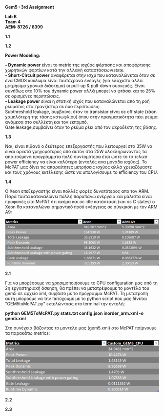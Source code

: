 **Gem5 : 3rd Assignment**

**Lab B <br />
Team 4 <br />
ΑΕΜ: 8726 / 8399<br />**

**1.1**

**1.2**

**Power Modeling:**<br />

**- Dynamic power** είναι το metric της ισχύος φόρτισης και αποφόρτισης χωρητικών φορτίων κατά την αλλαγή καταστάσεων/state.<br />
**- Short-Circuit power** αναφέρεται στην ισχύ που καταναλώνεται όταν σε ένα CMOS κύκλωμα είναι ταυτόχρονα ενεργές (για ελάχιστο αλλά μετρήσιμο χρονικό διάστημα) οι pull-up & pull-down συσκευές. Είναι συνήθως στο 10% του dynamic power αλλά μπορεί να φτάσει και το 25% σε ορισμένες περιπτώσεις.<br />
**- Leakage power** είναι η στατική ισχύς που καταναλώνεται απο τη ροή ρεύματος στα τρανζίστορ σε δυο περιπτώσεις:<br />
Subthreshold leakage, συμβαίνει όταν το transistor είναι σε off state (τάση χαμηλότερη της τάσης κατωφλίου) όπου στην πραγματικότητα πέει ρεύμα ανάμεσα στο συλλέκτη και τον εκπομπό.<br />
Gate leakage,συμβαίνει όταν το ρεύμα ρέει από τον ακροδέκτη της βάσης.


**1.3**


Ναι, είναι πιθανό ο δεύτερος επεξεργαστής που λειτουργεί στα 35W να είναι αρκετά γρηγορότερος απο αυτόν στα 25W ολοκληρώνοντας τα απαιτούμενα προγράμματα πολύ συντομότερα έτσι ώστε το το τελικό power efficiency να είναι καλύτερο (εντολές ανα μονάδα ισχύος). Το McPAT μας δίνει τις απαραίτητες μετρήσεις ισχύος αλλά χρειαζόμαστε και τους χρόνους εκτέλεσης ώστε να υπολογίσουμε το efficiency του CPU.


**1.4**


O Xeon επεξεργαστής είναι πολλές φορές δυνατότερος απο τον ARM. Παρά ταύτα καταναλώνει πολλή παραπάνω ενέργεια και μάλιστα είναι προφανές στο McPAT ότι ακόμα και σε idle κατάσταση (και σε C states) ο Xeon θα καταναλώνει σημαντικό ποσό ενέργειας σε σύγκριση με τον ARM A9:

![XeonvARM](https://github.com/John120196/GEM5_Assignment3/blob/main/Assets/XEONvARM.png)


**2.1**


Για να μπορέσουμε να χρησιμοποιήσουμε το CPU configuration μας από τη 2η εργαστηριακή άσκηση, θα πρέπει να μετατρέψουμε το μοντέλο του gem5 σε αρχείο xml, συμβατό με το πρόγραμμα McPAT. Τη μετατροπή αυτή μπορούμε να την πετύχουμε με το python script που μας δίνεται "GEM5toMcPAT.py" εκτελώντσας στο terminal την εντολή:


**python GEM5ToMcPAT.py stats.txt config.json inorder_arm.xml -o gem5.xml**


Στη συνέχεια βάζοντας το μοντέλο μας (gem5.xml) στο McPAT παίρνουμε τα παρακάτω metrics:<br />

![gm5](https://github.com/John120196/GEM5_Assignment3/blob/main/Assets/gem5stats.png)





**2.2**

**2.3**








